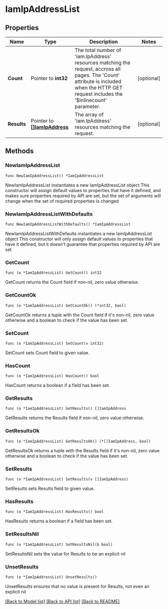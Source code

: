 # IamIpAddressList

## Properties

Name | Type | Description | Notes
------------ | ------------- | ------------- | -------------
**Count** | Pointer to **int32** | The total number of &#39;iam.IpAddress&#39; resources matching the request, accross all pages. The &#39;Count&#39; attribute is included when the HTTP GET request includes the &#39;$inlinecount&#39; parameter. | [optional] 
**Results** | Pointer to [**[]IamIpAddress**](IamIpAddress.md) | The array of &#39;iam.IpAddress&#39; resources matching the request. | [optional] 

## Methods

### NewIamIpAddressList

`func NewIamIpAddressList() *IamIpAddressList`

NewIamIpAddressList instantiates a new IamIpAddressList object
This constructor will assign default values to properties that have it defined,
and makes sure properties required by API are set, but the set of arguments
will change when the set of required properties is changed

### NewIamIpAddressListWithDefaults

`func NewIamIpAddressListWithDefaults() *IamIpAddressList`

NewIamIpAddressListWithDefaults instantiates a new IamIpAddressList object
This constructor will only assign default values to properties that have it defined,
but it doesn't guarantee that properties required by API are set

### GetCount

`func (o *IamIpAddressList) GetCount() int32`

GetCount returns the Count field if non-nil, zero value otherwise.

### GetCountOk

`func (o *IamIpAddressList) GetCountOk() (*int32, bool)`

GetCountOk returns a tuple with the Count field if it's non-nil, zero value otherwise
and a boolean to check if the value has been set.

### SetCount

`func (o *IamIpAddressList) SetCount(v int32)`

SetCount sets Count field to given value.

### HasCount

`func (o *IamIpAddressList) HasCount() bool`

HasCount returns a boolean if a field has been set.

### GetResults

`func (o *IamIpAddressList) GetResults() []IamIpAddress`

GetResults returns the Results field if non-nil, zero value otherwise.

### GetResultsOk

`func (o *IamIpAddressList) GetResultsOk() (*[]IamIpAddress, bool)`

GetResultsOk returns a tuple with the Results field if it's non-nil, zero value otherwise
and a boolean to check if the value has been set.

### SetResults

`func (o *IamIpAddressList) SetResults(v []IamIpAddress)`

SetResults sets Results field to given value.

### HasResults

`func (o *IamIpAddressList) HasResults() bool`

HasResults returns a boolean if a field has been set.

### SetResultsNil

`func (o *IamIpAddressList) SetResultsNil(b bool)`

 SetResultsNil sets the value for Results to be an explicit nil

### UnsetResults
`func (o *IamIpAddressList) UnsetResults()`

UnsetResults ensures that no value is present for Results, not even an explicit nil

[[Back to Model list]](../README.md#documentation-for-models) [[Back to API list]](../README.md#documentation-for-api-endpoints) [[Back to README]](../README.md)


